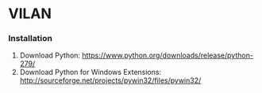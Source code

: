 # VILAN

### Installation

1. Download Python: https://www.python.org/downloads/release/python-279/
2. Download Python for Windows Extensions: http://sourceforge.net/projects/pywin32/files/pywin32/